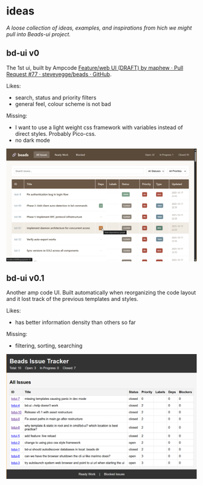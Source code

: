 # ideas

*A loose collection of ideas, examples, and inspirations from hich we might pull into Beads-ui project.*

## bd-ui v0

The 1st ui, built by Ampcode [Feature/web UI (DRAFT) by maphew · Pull Request #77 · steveyegge/beads · GitHub](https://github.com/steveyegge/beads/pull/77). 

Likes:

- search, status and priority filters
- general feel, colour scheme is not bad

Missing:

- I want to use a light weight css framework with variables instead of direct styles. Probably Pico-css.
- no dark mode

![](box/bd-ui-v0.png)



## bd-ui v0.1

Another amp code UI. Built automatically when reorganizing the code layout and it lost track of the previous templates and styles.

Likes:

- has better information density than others so far

Missing:

- filtering, sorting, searching

![](box/bd-ui-v0-1.png)
